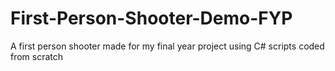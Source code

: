 # First-Person-Shooter-Demo-FYP
A first person shooter made for my final year project using C# scripts coded from scratch
